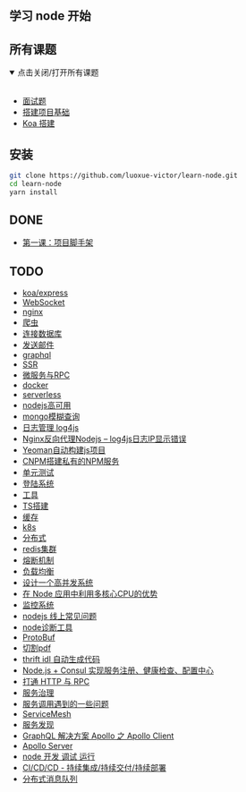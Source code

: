 ## 学习 node 开始

## 所有课题
<details open=“open”>
  <summary>点击关闭/打开所有课题</summary> 
  <br/>


- [面试题](./docs/00-node面试题.md)
- [搭建项目基础](./docs/01-搭建项目基础.md)
- [Koa 搭建](./docs/02-封装koa.md)

</details> 

## 安装

```bash
git clone https://github.com/luoxue-victor/learn-node.git
cd learn-node
yarn install
```


## DONE 

- [第一课：项目脚手架](https://github.com/luoxue-victor/learn-node/issues/1) 

## TODO 

- [koa/express](https://github.com/luoxue-victor/learn-node/issues/2) 
- [WebSocket](https://github.com/luoxue-victor/learn-node/issues/3) 
- [nginx](https://github.com/luoxue-victor/learn-node/issues/4) 
- [爬虫](https://github.com/luoxue-victor/learn-node/issues/5) 
- [连接数据库](https://github.com/luoxue-victor/learn-node/issues/6) 
- [发送邮件](https://github.com/luoxue-victor/learn-node/issues/7) 
- [graphql](https://github.com/luoxue-victor/learn-node/issues/8) 
- [SSR](https://github.com/luoxue-victor/learn-node/issues/9) 
- [微服务与RPC](https://github.com/luoxue-victor/learn-node/issues/10) 
- [docker](https://github.com/luoxue-victor/learn-node/issues/11) 
- [serverless](https://github.com/luoxue-victor/learn-node/issues/12) 
- [nodejs高可用](https://github.com/luoxue-victor/learn-node/issues/13) 
- [mongo模糊查询](https://github.com/luoxue-victor/learn-node/issues/14) 
- [日志管理 log4js](https://github.com/luoxue-victor/learn-node/issues/15) 
- [Nginx反向代理Nodejs – log4js日志IP显示错误](https://github.com/luoxue-victor/learn-node/issues/16) 
- [Yeoman自动构建js项目](https://github.com/luoxue-victor/learn-node/issues/17) 
- [CNPM搭建私有的NPM服务](https://github.com/luoxue-victor/learn-node/issues/18) 
- [单元测试](https://github.com/luoxue-victor/learn-node/issues/19) 
- [登陆系统](https://github.com/luoxue-victor/learn-node/issues/20) 
- [工具](https://github.com/luoxue-victor/learn-node/issues/21) 
- [TS搭建](https://github.com/luoxue-victor/learn-node/issues/22) 
- [缓存](https://github.com/luoxue-victor/learn-node/issues/23) 
- [k8s](https://github.com/luoxue-victor/learn-node/issues/24) 
- [分布式](https://github.com/luoxue-victor/learn-node/issues/25) 
- [redis集群](https://github.com/luoxue-victor/learn-node/issues/26) 
- [熔断机制](https://github.com/luoxue-victor/learn-node/issues/27) 
- [负载均衡](https://github.com/luoxue-victor/learn-node/issues/28) 
- [设计一个高并发系统](https://github.com/luoxue-victor/learn-node/issues/29) 
- [在 Node 应用中利用多核心CPU的优势](https://github.com/luoxue-victor/learn-node/issues/30) 
- [监控系统](https://github.com/luoxue-victor/learn-node/issues/31) 
- [nodejs 线上常见问题](https://github.com/luoxue-victor/learn-node/issues/32) 
- [node诊断工具](https://github.com/luoxue-victor/learn-node/issues/33) 
- [ProtoBuf](https://github.com/luoxue-victor/learn-node/issues/34) 
- [切割pdf](https://github.com/luoxue-victor/learn-node/issues/35) 
- [thrift idl 自动生成代码](https://github.com/luoxue-victor/learn-node/issues/36) 
- [Node.js + Consul 实现服务注册、健康检查、配置中心](https://github.com/luoxue-victor/learn-node/issues/37) 
- [打通 HTTP 与 RPC](https://github.com/luoxue-victor/learn-node/issues/38) 
- [服务治理](https://github.com/luoxue-victor/learn-node/issues/39) 
- [服务调用遇到的一些问题](https://github.com/luoxue-victor/learn-node/issues/40) 
- [ServiceMesh](https://github.com/luoxue-victor/learn-node/issues/41) 
- [服务发现](https://github.com/luoxue-victor/learn-node/issues/42) 
- [GraphQL 解决方案 Apollo 之 Apollo Client](https://github.com/luoxue-victor/learn-node/issues/43) 
- [Apollo Server](https://github.com/luoxue-victor/learn-node/issues/44) 
- [node 开发 调试 运行](https://github.com/luoxue-victor/learn-node/issues/45) 
- [CI/CD/CD - 持续集成/持续交付/持续部署](https://github.com/luoxue-victor/learn-node/issues/46) 
- [分布式消息队列](https://github.com/luoxue-victor/learn-node/issues/47) 
